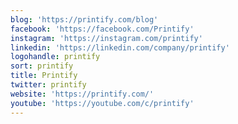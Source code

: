 ```yaml
---
blog: 'https://printify.com/blog'
facebook: 'https://facebook.com/Printify'
instagram: 'https://instagram.com/printify'
linkedin: 'https://linkedin.com/company/printify'
logohandle: printify
sort: printify
title: Printify
twitter: printify
website: 'https://printify.com/'
youtube: 'https://youtube.com/c/printify'
---
```

